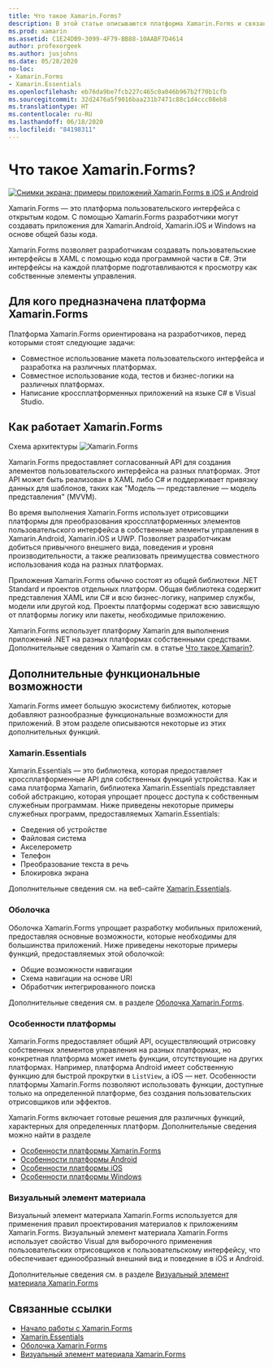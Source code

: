```yaml
---
title: Что такое Xamarin.Forms?
description: В этой статье описываются платформа Xamarin.Forms и связанные с ней библиотеки.
ms.prod: xamarin
ms.assetid: C1E24DB9-3099-4F79-BB88-10AABF7D4614
author: profexorgeek
ms.author: jusjohns
ms.date: 05/28/2020
no-loc:
- Xamarin.Forms
- Xamarin.Essentials
ms.openlocfilehash: eb76da9be7fcb227c465c0a046b967b2f70b1cfb
ms.sourcegitcommit: 32d2476a5f9016baa231b7471c88c1d4ccc08eb8
ms.translationtype: HT
ms.contentlocale: ru-RU
ms.lasthandoff: 06/18/2020
ms.locfileid: "84198311"
---
```

# <a name="what-is-xamarinforms"></a>Что такое Xamarin.Forms?

[![Снимки экрана: примеры приложений Xamarin.Forms в iOS и Android](what-is-xamarin-forms-images/xamarin-forms-app-cropped.png)](what-is-xamarin-forms-images/xamarin-forms-app.png#lightbox)

Xamarin.Forms — это платформа пользовательского интерфейса с открытым кодом. С помощью Xamarin.Forms разработчики могут создавать приложения для Xamarin.Android, Xamarin.iOS и Windows на основе общей базы кода.

Xamarin.Forms позволяет разработчикам создавать пользовательские интерфейсы в XAML с помощью кода программной части в C#. Эти интерфейсы на каждой платформе подготавливаются к просмотру как собственные элементы управления.

## <a name="who-xamarinforms-is-for"></a>Для кого предназначена платформа Xamarin.Forms

Платформа Xamarin.Forms ориентирована на разработчиков, перед которыми стоят следующие задачи:

- Совместное использование макета пользовательского интерфейса и разработка на различных платформах.
- Совместное использование кода, тестов и бизнес-логики на различных платформах.
- Написание кроссплатформенных приложений на языке C# в Visual Studio.

## <a name="how-xamarinforms-works"></a>Как работает Xamarin.Forms

Схема архитектуры ![Xamarin.Forms](what-is-xamarin-forms-images/xamarin-forms-architecture.png)

Xamarin.Forms предоставляет согласованный API для создания элементов пользовательского интерфейса на разных платформах. Этот API может быть реализован в XAML либо C# и поддерживает привязку данных для шаблонов, таких как "Модель — представление — модель представления" (MVVM).

Во время выполнения Xamarin.Forms использует отрисовщики платформы для преобразования кроссплатформенных элементов пользовательского интерфейса в собственные элементы управления в Xamarin.Android, Xamarin.iOS и UWP. Позволяет разработчикам добиться привычного внешнего вида, поведения и уровня производительности, а также реализовать преимущества совместного использования кода на разных платформах.

Приложения Xamarin.Forms обычно состоят из общей библиотеки .NET Standard и проектов отдельных платформ. Общая библиотека содержит представления XAML или C# и всю бизнес-логику, например службы, модели или другой код. Проекты платформы содержат всю зависящую от платформы логику или пакеты, необходимые приложению.

Xamarin.Forms использует платформу Xamarin для выполнения приложений .NET на разных платформах собственными средствами. Дополнительные сведения о Xamarin см. в статье [Что такое Xamarin?](~/get-started/what-is-xamarin.md).

## <a name="additional-functionality"></a>Дополнительные функциональные возможности

Xamarin.Forms имеет большую экосистему библиотек, которые добавляют разнообразные функциональные возможности для приложений. В этом разделе описываются некоторые из этих дополнительных функций.

### Xamarin.Essentials

Xamarin.Essentials — это библиотека, которая предоставляет кроссплатформенные API для собственных функций устройства. Как и сама платформа Xamarin, библиотека Xamarin.Essentials представляет собой абстракцию, которая упрощает процесс доступа к собственным служебным программам. Ниже приведены некоторые примеры служебных программ, предоставляемых Xamarin.Essentials:

- Сведения об устройстве
- Файловая система
- Акселерометр
- Телефон
- Преобразование текста в речь
- Блокировка экрана

Дополнительные сведения см. на веб-сайте [Xamarin.Essentials](~/essentials/index.md).

### <a name="shell"></a>Оболочка

Оболочка Xamarin.Forms упрощает разработку мобильных приложений, предоставляя основные возможности, которые необходимы для большинства приложений. Ниже приведены некоторые примеры функций, предоставляемых этой оболочкой:

- Общие возможности навигации
- Схема навигации на основе URI
- Обработчик интегрированного поиска

Дополнительные сведения см. в разделе [Оболочка Xamarin.Forms](~/xamarin-forms/app-fundamentals/shell/index.md).

### <a name="platform-specifics"></a>Особенности платформы

Xamarin.Forms предоставляет общий API, осуществляющий отрисовку собственных элементов управления на разных платформах, но конкретная платформа может иметь функции, отсутствующие на других платформах. Например, платформа Android имеет собственную функцию для быстрой прокрутки в `ListView`, а iOS — нет. Особенности платформы Xamarin.Forms позволяют использовать функции, доступные только на определенной платформе, без создания пользовательских отрисовщиков или эффектов.

Xamarin.Forms включает готовые решения для различных функций, характерных для определенных платформ. Дополнительные сведения можно найти в разделе

- [Особенности платформы Xamarin.Forms](~/xamarin-forms/platform/platform-specifics/index.md)
- [Особенности платформы Android](~/xamarin-forms/platform/android/index.md)
- [Особенности платформы iOS](~/xamarin-forms/platform/ios/index.md)
- [Особенности платформы Windows](~/xamarin-forms/platform/windows/index.md)

### <a name="material-visual"></a>Визуальный элемент материала

Визуальный элемент материала Xamarin.Forms используется для применения правил проектирования материалов к приложениям Xamarin.Forms. Визуальный элемент материала Xamarin.Forms использует свойство Visual для выборочного применения пользовательских отрисовщиков к пользовательскому интерфейсу, что обеспечивает единообразный внешний вид и поведение в iOS и Android.

Дополнительные сведения см. в разделе [Визуальный элемент материала Xamarin.Forms](~/xamarin-forms/user-interface/visual/material-visual.md)

## <a name="related-links"></a>Связанные ссылки

- [Начало работы с Xamarin.Forms](~/xamarin-forms/index.yml)
- [Xamarin.Essentials](~/essentials/index.md)
- [Оболочка Xamarin.Forms](~/xamarin-forms/app-fundamentals/shell/index.md)
- [Визуальный элемент материала Xamarin.Forms](~/xamarin-forms/user-interface/visual/material-visual.md)
